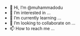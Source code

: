 - 👋 Hi, I’m @muhammadodu
- 👀 I’m interested in ...
- 🌱 I’m currently learning ...
- 💞️ I’m looking to collaborate on ...
- 📫 How to reach me ...

<!---
muhammadodu/muhammadodu is a ✨ special ✨ repository because its `README.md` (this file) appears on your GitHub profile.
You can click the Preview link to take a look at your changes.
--->
